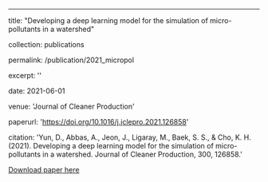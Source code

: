 ---
title: "Developing a deep learning model for the simulation of micro-pollutants in a watershed"

collection: publications

permalink: /publication/2021_micropol

excerpt: ''

date: 2021-06-01

venue: 'Journal of Cleaner Production'

paperurl: 'https://doi.org/10.1016/j.jclepro.2021.126858'

citation: 'Yun, D., Abbas, A., Jeon, J., Ligaray, M., Baek, S. S., & Cho, K. H. (2021). 
    Developing a deep learning model for the simulation of micro-pollutants in a watershed. 
    Journal of Cleaner Production, 300, 126858.'


[Download paper here](https://doi.org/10.1016/j.jclepro.2021.126858)